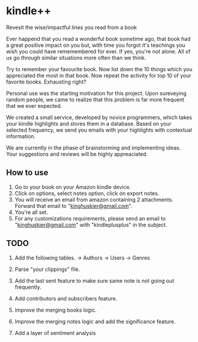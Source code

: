 # kindle++
Revesit the wise/impactful lines you read from a book

Ever happend that you read a wonderful book sometime ago, that book had a great positive impact on you but, with time you forgot it's teachings you wish you could have rememembered for ever. If yes, you're not alone. All of us go through similar situations more often than we think. 

Try to remember your favourite book. Now list down the 10 things which you appreciated the most in that book. Now repeat the activity for top 10 of your favorite books. Exhausting right?

Personal use was the starting motivation for this project. Upon sureveying random people, we came to realize that this problem is far more frequent that we ever expected. 

We created a small service, developed by novice programmers, which takes your kindle highlights and stores them in a database. Based on your selected frequency, we send you emails with your highlights with contextual information. 

We are currently in the phase of brainstorming and implementing ideas. Your suggestions and reviews will be highly appreaciated.  



## How to use

1. Go to your book on your Amazon kindle device.
2. Click on options, select notes option, click on export notes.
3. You will receive an email from amazon containing 2 attachments. Forward that email to "kinghuskier@gmail.com".
4. You're all set.
5. For any customizations requirements, please send an email to "kinghuskier@gmail.com" with "kindleplusplus" in the subject. 


## TODO
1. Add the following tables.
  -> Authors
  -> Users
  -> Genres
  
2. Parse "your clippings" file.

3. Add the last sent feature to make sure same note is not going out frequently.

4. Add contributors and subscribers feature.

5. Improve the merging books logic.

6. Improve the merging notes logic and add the significance feature.

7. Add a layer of sentiment analysis
